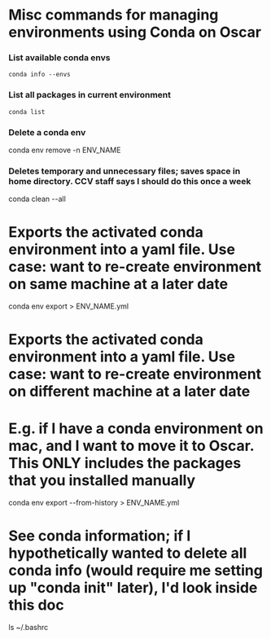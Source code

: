 # Misc commands for managing environments using Conda on Oscar

### List available conda envs
```conda info --envs```

### List all packages in current environment
```conda list```

### Delete a conda env
conda env remove -n ENV_NAME

### Deletes temporary and unnecessary files; saves space in home directory. CCV staff says I should do this once a week
conda clean --all

# Exports the activated conda environment into a yaml file. Use case: want to re-create environment on same machine at a later date
conda env export > ENV_NAME.yml

# Exports the activated conda environment into a yaml file. Use case: want to re-create environment on different machine at a later date
# E.g. if I have a conda environment on mac, and I want to move it to Oscar. This ONLY includes the packages that you installed manually
conda env export --from-history > ENV_NAME.yml

# See conda information; if I hypothetically wanted to delete all conda info (would require me setting up "conda init" later), I'd look inside this doc
ls ~/.bashrc
